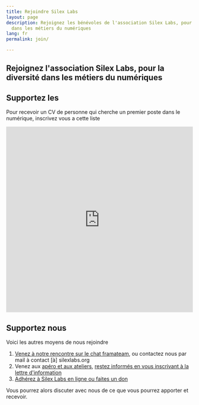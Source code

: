 ```yaml
---
title: Rejoindre Silex Labs
layout: page
description: Rejoignez les bénévoles de l'association Silex Labs, pour la diversité
  dans les métiers du numériques
lang: fr
permalink: join/

---
```

## Rejoignez l'association Silex Labs, pour la diversité dans les métiers du numériques

<script charset="utf-8" type="text/javascript" src="//js.hsforms.net/forms/shell.js"></script>
<script>
hbspt.forms.create({
region: "na1",
portalId: "20269360",
formId: "e2c8d021-73e0-4cbd-8bdd-23000027fa53"
});
</script>

## Supportez les

Pour recevoir un CV de personne qui cherche un premier poste dans le numérique, inscrivez vous a cette liste

<iframe id="hs-form-iframe-0" class="hs-form-iframe" title="Form 0" scrolling="no" style="position: static; border: medium none; display: block; overflow: hidden; width: 100%; height: 501px;" src="https://mail-list.silexlabs.org/subscription/pEGsnoWxVJ?locale=fr-FR" width="100%" height="501"></iframe>

## Supportez nous

Voici les autres moyens de nous rejoindre

1. [Venez à notre rencontre sur le chat framateam](https://framateam.org/signup_email?id=x1ay4zdjdffh5j67xzkfsofpyw), ou contactez nous par mail à contact \[à\] silexlabs.org
2. Venez aux [apéro et aux ateliers](/events/ "Evenements Silex Labs"), [restez informés en vous inscrivant à la lettre d'information](https://silexlabs.us7.list-manage.com/subscribe?u=fe927d10e2d20f286e59ef0b7&id=2e1b03a5f0)
3. [Adhérez à Silex Labs en ligne ou faites un don]({{site.url}}{{site.baseurl}}/silexlabs#adhérez-à-silex-labs)

Vous pourrez alors discuter avec nous de ce que vous pourrez apporter et recevoir.